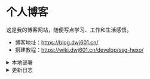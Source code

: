 # 个人博客

这是我的博客网站，随便写点学习、工作和生活感悟。

- 博客地址：<https://blog.dwj601.cn/>
- 搭建教程：<https://wiki.dwj601.cn/develop/ssg-hexo/>

<details>
<summary>本地部署</summary>

首先安装 [Git](https://git-scm.com/) 和 [Node.js](https://nodejs.org/zh-cn)，然后全局安装 [Hexo](https://hexo.io/zh-cn/) 的脚手架：

```bash
npm install hexo-cli -g
```

拉取仓库：

```bash
git clone https://github.com/Explorer-Dong/blog.git
```

进入博客文件夹：

```bash
cd blog/
```

局部安装 JavaScript 包依赖：

```bash
npm install
```

热启动后即可预览博客网站：

```bash
hexo s
```

</details>

<details>
<summary>更新日志</summary>

2025.09.24

在将网站部署到阿里云 OSS 后，收到了 IP 轮询攻击，考虑到 OSS 不方便封禁 IP，遂重新将网站部署到服务器，并利用 Nginx 封禁 IP 网段。

2025.01.28

更换网站框架，从 Hexo-Fluid 迁移至 MkDocs-Material。将原来的网站解耦为「学习」与「生活」两部分。迁移的根本原因：MkDocs-Material 支持并列展示内容块；以及我的网站定位其实是技术文档并非博客，而 MkDocs-Material 就是为技术文档而量身打造的。

25.01.19

:fire: **增强：全站检索功能** - 放弃静态加载检索文件，使用阿里云 OSS 存储服务。提升网站全文检索体验。

25.01.04

:gear: **配置：取消页面图片懒加载** - 便于通过大纲精准定位。提升用户阅读体验。

24.10.06

:bookmark_tabs: **丰富：站长信息和心语页面** - 删除「友链」页面，新增「关于」页面，正确使用个人网站引导；新增心语页面。提升网站信息完整度。

24.04.07

:fire: **增强：将网站部署至国内云服务器** - 解决国内访问速度慢的问题。提升用户体验。

24.04.02

:sparkles: **新增：网站 ICP 备案信息** - 网站底部新增 [ICP 备案信息查询](https://beian.miit.gov.cn/) 窗口。提升网站可信度。

24.03.28

:fire: **增强：图片加载效率** - 放弃静态加载图片资源，使用阿里云 OSS 图床服务。提升网站浏览与文章阅读体验。

24.03.27

:sparkles: **新增：emojis 功能** - 通过 hexo 的 [hexo-filter-github-emojis](https://github.com/crimx/hexo-filter-github-emojis) 插件实现 emojis 渲染功能 :sunglasses:。提升文章阅读体验。

:sparkles: **新增：评论功能** - 使用 [utterances](https://utteranc.es/) 的第三方评论服务，基于 GitHub Issue 实现。提升文章可信度。

24.03.15

:gear: **配置：折叠标签功能** - 通过 hexo-fluid 的折叠标签实现，折叠相对不重要的内容，凸显重点内容。提升文章阅读体验。

24.03.09

:sparkles: **新增：网站流量统计服务** - 后端使用 [百度统计](https://tongji.baidu.com/web5/welcome/login) 服务，前端使用 [不蒜子](https://busuanzi.ibruce.info/) 服务。提升网站内容可信度。

24.03.07

:sparkles: **新增：自定义网站域名** - 购买长期可用顶级域名 [dwj601.cn](https://dwj601.cn/) 并配置二级域名 [blog.dwj601.cn](https://blog.dwj601.cn) 定位到当前博客网站。便于网站推流。

24.03.03

:bug: **修复：文章更新时间无法显示的问题** - 放弃 `.github/workflows/deploy.yml` 方案，本地手动部署。

24.03.01

:bug: **修复：文章无法更新的问题** - 通过修改 github 的自动部署配置解决。

24.02.27

:gear: **配置：文章二级目录** - 通过 hexo 的层叠目录实现。提升文章分类检索速度。

</details>
